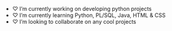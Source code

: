 
- ♡ I’m currently working on developing python projects
- ♡ I’m currently learning Python, PL/SQL, Java, HTML & CSS 
- ♡ I’m looking to collaborate on any cool projects


